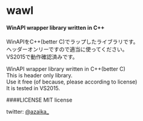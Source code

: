 # wawl
#### WinAPI wrapper library written in C++
WinAPIをC++(better C)でラップしたライブラリです。  
ヘッダーオンリーですので適当に使ってください。  
VS2015で動作確認済みです。

WinAPI wrapper library written in C++(better C)  
This is header only library.  
Use it free (of because, please according to license)  
It is tested in VS2015.

####LICENSE
MIT license

twitter: [@azaika_](http://www.twitter.com/azaika_)